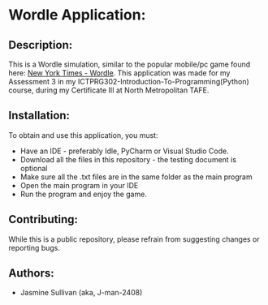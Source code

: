# Wordle Application:

## Description:
This is a Wordle simulation, similar to the popular mobile/pc game found here: [New York Times - Wordle](https://www.nytimes.com/games/wordle/index.html). 
This application was made for my Assessment 3 in my ICTPRG302-Introduction-To-Programming(Python) course, during my Certificate III at North Metropolitan TAFE. 

## Installation:
To obtain and use this application, you must:
- Have an IDE - preferably Idle, PyCharm or Visual Studio Code.
- Download all the files in this repository - the testing document is optional
- Make sure all the .txt files are in the same folder as the main program
- Open the main program in your IDE
- Run the program and enjoy the game.

## Contributing:
While this is a public repository, please refrain from suggesting changes or reporting bugs.

## Authors: 
- Jasmine Sullivan (aka, J-man-2408)
